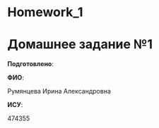 # Homework_1
# Домашнее задание №1

__Подготовлено__:

**ФИО**:

Румянцева Ирина Александровна

**ИСУ**:

474355
